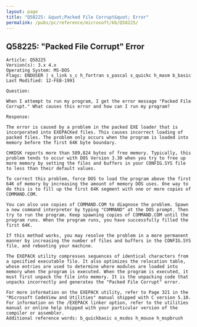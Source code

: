 ```yaml
---
layout: page
title: "Q58225: &quot;Packed File Corrupt&quot; Error"
permalink: /pubs/pc/reference/microsoft/kb/Q58225/
---
```


## Q58225: &quot;Packed File Corrupt&quot; Error

	Article: Q58225
	Version(s): 3.x 4.x
	Operating System: MS-DOS
	Flags: ENDUSER | s_link s_c h_fortran s_pascal s_quickc h_masm b_basic
	Last Modified: 12-FEB-1991
	
	Question:
	
	When I attempt to run my program, I get the error message "Packed File
	Corrupt." What causes this error and how can I run my program?
	
	Response:
	
	The error is caused by a problem in the packed EXE loader that is
	incorporated into EXEPACKed files. This causes incorrect loading of
	packed files. The problem only occurs when the program is loaded into
	memory before the first 64K byte boundary.
	
	CHKDSK reports more than 589,824 bytes of free memory. Typically, this
	problem tends to occur with DOS Version 3.30 when you try to free up
	more memory by setting the files and buffers in your CONFIG.SYS file
	to less than their default values.
	
	To correct this problem, force DOS to load the program above the first
	64K of memory by increasing the amount of memory DOS uses. One way to
	do this is to fill up the first 64K segment with one or more copies of
	COMMAND.COM.
	
	You can also use copies of COMMAND.COM to diagnose the problem. Spawn
	a new command interpreter by typing "COMMAND" at the DOS prompt. Then
	try to run the program. Keep spawning copies of COMMAND.COM until the
	program runs. When the program runs, you have successfully filled the
	first 64K.
	
	If this method works, you may resolve the problem in a more permanent
	manner by increasing the number of files and buffers in the CONFIG.SYS
	file, and rebooting your machine.
	
	The EXEPACK utility compresses sequences of identical characters from
	a specified executable file. It also optimizes the relocation table,
	whose entries are used to determine where modules are loaded into
	memory when the program is executed. When the program is executed, it
	must first unpack the file into memory. It is the unpacking code that
	unpacks incorrectly and generates the "Packed File Corrupt" error.
	
	For more information on the EXEPACK utility, refer to Page 321 in the
	"Microsoft CodeView and Utilities" manual shipped with C version 5.10.
	For information on the /EXEPACK linker option, refer to the utilities
	manual or online help shipped with your particular version of the
	compiler or assembler.
	Additional reference words: b_quickbasic o_msdos h_mouse h_mspbrush
